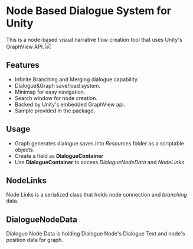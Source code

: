 # Node Based Dialogue System for Unity

This is a node-based visual narrative flow creation tool that uses Unity's GraphView API.
![](https://i.ibb.co/M2kJGnr/img.png)

## Features
- Infinite Branching and Merging dialogue capability.
- Dialogue&Graph save/load system.
- Minimap for easy navigation.
- Search window for node creation.
- Backed by Unity's embedded GraphView api.
- Sample provided in the package.

## Usage
- Graph generates dialogue saves into _Resources_ folder as a scriptable objects.
- Create a field as **DialogueContainer**
- Use **DialogueContainer** to access _DialogueNodeData_ and _NodeLinks_

## NodeLinks
Node Links is a serialized class that holds node connection and *branching* data.

## DialogueNodeData
Dialogue Node Data is holding Dialogue Node's Dialogue Text and node's position data for graph.
